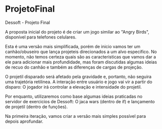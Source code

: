 # ProjetoFinal
Dessoft - Projeto Final

A proposta inicial do projeto é de criar um jogo similar ao "Angry Birds", disponível para telefones celulares.

Esta é uma versão mais simplificada, porém de inicio vamos ter um canhão/obuseiro que lança projeteis direcionados a um alvo especifico. No momento, não temos certeza quais são as caracteristicas que vamos dar a ele para adicionar mais profundidade, mas foram discutidas algumas ideias de recuo do canhão e também as diferenças de cargas de projeção.

O projetil disparado será afetado pela gravidade e, portanto, não seguira uma trajetória retilinea. A interação entre usuário e jogo vai vir a partir do disparo: O jogador irá controlar a elevação e intensidade do projetil. 

Por enquanto, utilizaremos como base algumas ideias praticadas no servidor de exercicios de Dessoft: O jaca wars (dentro de if) e lançamento de projetil (dentro de funções).

Na primeira iteração, vamos criar a versão mais simples possível para depois aprofundar.
